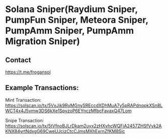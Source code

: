 # Solana Sniper(Raydium Sniper, PumpFun Sniper, Meteora Sniper, PumpAmm Sniper, PumpAmm Migration Sniper)

## Contact
https://t.me/frogansol

## Example Transactions:
Mint Transaction: https://solscan.io/tx/5VxJik9RyMGnySREccdXDhMuA7y5pRAPdnqpkXSn8LWCT4x4J5vmw3DS6kXe1SpyzoP6EYnczMfbcFavaxQ47Lom

Snipe Transaction: https://solscan.io/tx/5tVfnoBJLrDkam2uyx2zHXvhcWQFiA2457ZHSfVyk2AKNX84yrtNdxgG69CweUJcizCtcCJmsMXhExrnZfKM8Sic
